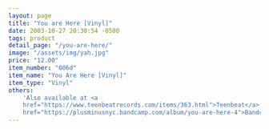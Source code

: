 ```yaml
---
layout: page
title: "You are Here [Vinyl]"
date: 2003-10-27 20:30:54 -0500
tags: product
detail_page: "/you-are-here/"
image: "/assets/img/yah.jpg"
price: "12.00"
item_number: "006d"
item_name: "You Are Here [Vinyl]"
item_type: "Vinyl"
others:
    'Also available at <a
    href="https://www.teenbeatrecords.com/items/363.html">Teenbeat</a> and <a
    href="https://plusminusnyc.bandcamp.com/album/you-are-here-4">Bandcamp</a>'
---
```

